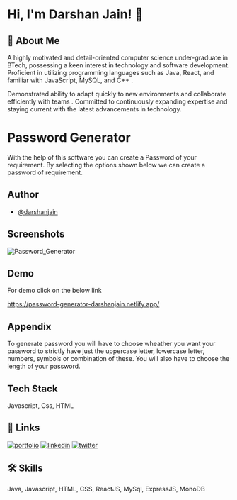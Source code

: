 # Hi, I'm Darshan Jain! 👋

## 🚀 About Me
A highly motivated
and
detail-oriented
computer science under-graduate in BTech,
possessing a keen interest in technology and
software development. Proficient in utilizing
programming languages such as Java, React, and
familiar with JavaScript,
MySQL,
and C++ .

Demonstrated ability to adapt quickly to new
environments and collaborate efficiently with
teams . Committed
to continuously expanding
expertise and staying current with the latest
advancements in technology.


# Password Generator

With the help of this software you can create a Password of your requirement. By selecting the options shown below we can create a password of requirement.

## Author

- [@darshanjain](https://github.com/darshanjaipuria/)


## Screenshots

![Password_Generator](https://user-images.githubusercontent.com/109844175/227701490-9b065321-e741-42f6-b3b7-1a701b1d4abc.png)

## Demo

For demo click on the below link

https://password-generator-darshanjain.netlify.app/

## Appendix


To generate password you will have to choose wheather you want your password to strictly have just the uppercase letter, lowercase letter, numbers, symbols or combination of these. You will also have to choose the length of your password.

## Tech Stack

Javascript,
Css,
HTML



## 🔗 Links
[![portfolio](https://img.shields.io/badge/my_portfolio-000?style=for-the-badge&logo=ko-fi&logoColor=white)](https://darshanjain.netlify.app/)
[![linkedin](https://img.shields.io/badge/linkedin-0A66C2?style=for-the-badge&logo=linkedin&logoColor=white)](https://www.linkedin.com/in/darshannn-jain/)
[![twitter](https://img.shields.io/badge/twitter-1DA1F2?style=for-the-badge&logo=twitter&logoColor=white)](https://twitter.com/DarshanJaipuria)


## 🛠 Skills
Java, Javascript, HTML, CSS, ReactJS, MySql, ExpressJS, MonoDB



